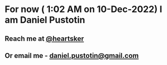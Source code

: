 # For now ( 1:02 AM on 10-Dec-2022) I am Daniel Pustotin
## Reach me at [@heartsker](https://t.me/heartsker)
## Or email me - daniel.pustotin@gmail.com
